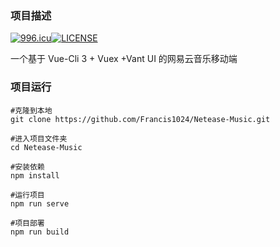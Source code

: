 ### 项目描述

[![996.icu](https://img.shields.io/badge/link-996.icu-red.svg)](https://996.icu)[![LICENSE](https://img.shields.io/badge/license-Anti%20996-blue.svg)](https://github.com/996icu/996.ICU/blob/master/LICENSE)

一个基于 Vue-Cli 3 + Vuex +Vant UI 的网易云音乐移动端

### 项目运行

```
#克隆到本地
git clone https://github.com/Francis1024/Netease-Music.git

#进入项目文件夹
cd Netease-Music

#安装依赖
npm install

#运行项目
npm run serve

#项目部署
npm run build
```
